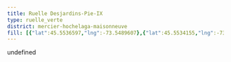```yaml
---
title: Ruelle Desjardins-Pie-IX
type: ruelle_verte
district: mercier-hochelaga-maisonneuve
fill: [{"lat":45.5536597,"lng":-73.5489607},{"lat":45.5534155,"lng":-73.549127},{"lat":45.553964,"lng":-73.5508383},{"lat":45.5536296,"lng":-73.5510528}]
---
```


undefined